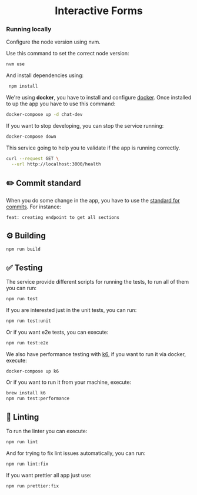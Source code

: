 <h1 align="center">Interactive Forms</h1>

### Running locally


Configure the node version using nvm.

Use this command to set the correct node version:
```bash
nvm use
```
And install dependencies using:

```bash
 npm install
 ```

We're using **docker**, you have to install and configure [docker](https://www.docker.com/).
Once installed to up the app you have to use this command:

```bash
docker-compose up -d chat-dev
```

If you want to stop developing, you can stop the service running:

```bash
docker-compose down
```

This service going to help you to validate if the app is running correctly.

```bash
curl --request GET \
  --url http://localhost:3000/health
```

## ✏️ Commit standard

When you do some change in the app, you have to use the [standard for commits](https://www.conventionalcommits.org/en/v1.0.0/).
For instance:

```bash
feat: creating endpoint to get all sections
```

## ⚙️ Building

```bash
npm run build
```

## ✅ Testing

The service provide different scripts for running the tests, to run all of them you can run:

```bash
npm run test
```

If you are interested just in the unit tests, you can run:

```bash
npm run test:unit
```

Or if you want e2e tests, you can execute:

```bash
npm run test:e2e
```

We also have performance testing with [k6](https://k6.io/), if you want to run it via docker, execute:

```bash
docker-compose up k6
```

Or if you want to run it from your machine, execute:

```bash
brew install k6
npm run test:performance
```

## 💅 Linting

To run the linter you can execute:

```bash
npm run lint
```

And for trying to fix lint issues automatically, you can run:

```bash
npm run lint:fix
```

If you want prettier all app just use:

```bash
npm run prettier:fix
```
